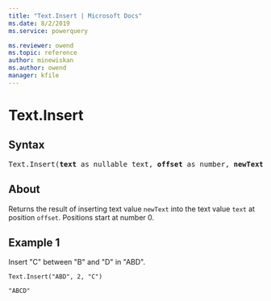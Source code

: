 ```yaml
---
title: "Text.Insert | Microsoft Docs"
ms.date: 8/2/2019
ms.service: powerquery

ms.reviewer: owend
ms.topic: reference
author: minewiskan
ms.author: owend
manager: kfile
---
```

# Text.Insert

## Syntax

<pre>
Text.Insert(<b>text</b> as nullable text, <b>offset</b> as number, <b>newText</b> as text) as nullable text
</pre>
  
## About  
Returns the result of inserting text value `newText` into the text value `text` at position `offset`. Positions start at number 0.

## Example 1
Insert "C" between "B" and "D" in "ABD".

```powerquery-m
Text.Insert("ABD", 2, "C")
```

`"ABCD"`
